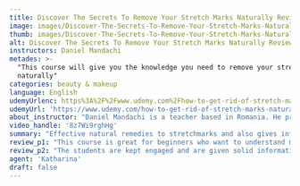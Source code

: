 ```yaml
---
title: Discover The Secrets To Remove Your Stretch Marks Naturally Review
image: images/Discover-The-Secrets-To-Remove-Your-Stretch-Marks-Naturally-Review.jpeg
thumb: images/Discover-The-Secrets-To-Remove-Your-Stretch-Marks-Naturally-Review.jpeg
alt: Discover The Secrets To Remove Your Stretch Marks Naturally Review
instructors: Daniel Mandachi
metades: >-
  "This course will give you the knowledge you need to remove your stretch marks
  naturally"
categories: beauty & makeup
language: English
udemyUrlenc: https%3A%2F%2Fwww.udemy.com%2Fhow-to-get-rid-of-stretch-marks-naturally%2F
udemyUrl: 'https://www.udemy.com/how-to-get-rid-of-stretch-marks-naturally/'
about_instructor: "Daniel Mandachi is a teacher based in Romania. He provides a lot of online courses that can develop skills and aims to provide an excellent learning environment for his students. "
video_handle: '8z7Wi9rghHg'
summary: "Effective natural remedies to stretchmarks and also gives information on how to avoid them. This course gives the students a lot of new concepts and teaches them the causes of stretchmarks."
review_p1: "This course is great for beginners who want to understand more things about stretchmarks and their causes. The course is concise with in-depth explanations and helpful suggestions. It gives the students an overview of the topic as well as the small information they need to learn. The advice given to the students are practical and valuable. The content is well-structured and organized and a lot of learning resources are given to the students. The instructor is knowledgeable and has a great charisma. He keeps the course entertaining and interesting. With his delivery, the students can easily have a grasp of the subject without being confused. "
review_p2: "The students are kept engaged and are given solid information that is really effective. The course is filled with a lot of new information that will surely add to the knowledge of the students. There are a lot of helpful remedies that can be done and are really effective. The recipes that are used are natural and can easily be concocted. Each recipe is explained in detail together with its benefits. This course is comprehensive and covers everything that needs to know about stretch marks. This course is great for those who want to remove their stretch marks or wants to prevent having them in the future. "
agent: 'Katharina'
draft: false
---
```


